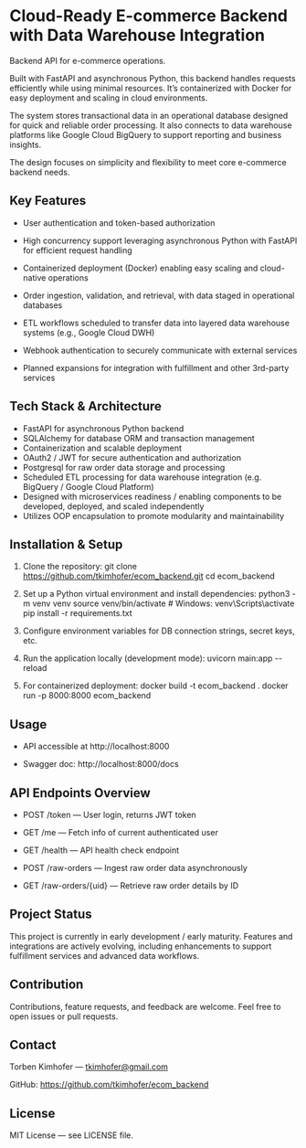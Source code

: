 # Cloud-Ready E-commerce Backend with Data Warehouse Integration

Backend API for e-commerce operations.

Built with FastAPI and asynchronous Python, this backend handles requests efficiently while using minimal resources. It’s containerized with Docker for easy deployment and scaling in cloud environments.

The system stores transactional data in an operational database designed for quick and reliable order processing. It also connects to data warehouse platforms like Google Cloud BigQuery to support reporting and business insights.

The design focuses on simplicity and flexibility to meet core e-commerce backend needs.

## Key Features

- User authentication and token-based authorization

- High concurrency support leveraging asynchronous Python with FastAPI for efficient request handling

- Containerized deployment (Docker) enabling easy scaling and cloud-native operations

- Order ingestion, validation, and retrieval, with data staged in operational databases

- ETL workflows scheduled to transfer data into layered data warehouse systems (e.g., Google Cloud DWH)

- Webhook authentication to securely communicate with external services

- Planned expansions for integration with fulfillment and other 3rd-party services


## Tech Stack & Architecture

- FastAPI for asynchronous Python backend
- SQLAlchemy for database ORM and transaction management
- Containerization and scalable deployment
- OAuth2 / JWT for secure authentication and authorization
- Postgresql for raw order data storage and processing
- Scheduled ETL processing for data warehouse integration (e.g. BigQuery / Google Cloud Platform)
- Designed with microservices readiness / enabling components to be developed, deployed, and scaled independently
- Utilizes OOP encapsulation to promote modularity and maintainability



## Installation & Setup

1. Clone the repository:
git clone https://github.com/tkimhofer/ecom_backend.git
cd ecom_backend

2. Set up a Python virtual environment and install dependencies:
python3 -m venv venv
source venv/bin/activate # Windows: venv\Scripts\activate
pip install -r requirements.txt

3. Configure environment variables for DB connection strings, secret keys, etc.

4. Run the application locally (development mode):
uvicorn main:app --reload

4. For containerized deployment:
docker build -t ecom_backend .
docker run -p 8000:8000 ecom_backend

## Usage

- API accessible at http://localhost:8000

- Swagger doc: http://localhost:8000/docs

## API Endpoints Overview

- POST /token — User login, returns JWT token

- GET /me — Fetch info of current authenticated user

- GET /health — API health check endpoint

- POST /raw-orders — Ingest raw order data asynchronously

- GET /raw-orders/{uid} — Retrieve raw order details by ID


## Project Status

This project is currently in early development / early maturity. Features and integrations are actively evolving, including enhancements to support fulfillment services and advanced data workflows.

## Contribution

Contributions, feature requests, and feedback are welcome. Feel free to open issues or pull requests.

## Contact

Torben Kimhofer — tkimhofer@gmail.com

GitHub: https://github.com/tkimhofer/ecom_backend

## License

MIT License — see LICENSE file.


